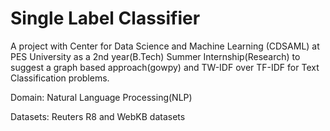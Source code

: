 # Single Label Classifier

A project with Center for Data Science and Machine Learning (CDSAML) at PES University as a 2nd year(B.Tech) Summer Internship(Research) to suggest a graph based approach(gowpy) and TW-IDF over TF-IDF for Text Classification problems.

Domain: Natural Language Processing(NLP)

Datasets: Reuters R8 and WebKB datasets





